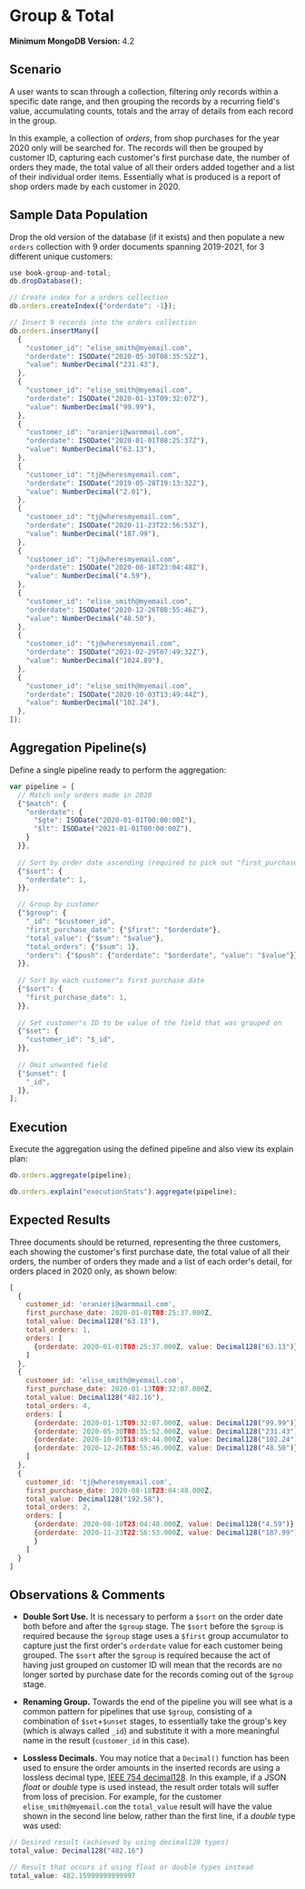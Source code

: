 # Group & Total

__Minimum MongoDB Version:__ 4.2


## Scenario

A user wants to scan through a collection, filtering only records within a specific date range, and then grouping the records by a recurring field's value, accumulating counts, totals and the array of details from each record in the group.

In this example, a collection of _orders_, from shop purchases for the year 2020 only will be searched for. The records will then be grouped by customer ID, capturing each customer's first purchase date, the number of orders they made, the total value of all their orders added together and a list of their individual order items. Essentially what is produced is a report of shop orders made by each customer in 2020.


## Sample Data Population

Drop the old version of the database (if it exists) and then populate a new `orders` collection with 9 order documents spanning 2019-2021, for 3 different unique customers:

```javascript
use book-group-and-total;
db.dropDatabase();

// Create index for a orders collection
db.orders.createIndex({"orderdate": -1});

// Insert 9 records into the orders collection
db.orders.insertMany([
  {
    "customer_id": "elise_smith@myemail.com",
    "orderdate": ISODate("2020-05-30T08:35:52Z"),
    "value": NumberDecimal("231.43"),
  },
  {
    "customer_id": "elise_smith@myemail.com",
    "orderdate": ISODate("2020-01-13T09:32:07Z"),
    "value": NumberDecimal("99.99"),
  },
  {
    "customer_id": "oranieri@warmmail.com",
    "orderdate": ISODate("2020-01-01T08:25:37Z"),
    "value": NumberDecimal("63.13"),
  },
  {
    "customer_id": "tj@wheresmyemail.com",
    "orderdate": ISODate("2019-05-28T19:13:32Z"),
    "value": NumberDecimal("2.01"),
  },  
  {
    "customer_id": "tj@wheresmyemail.com",
    "orderdate": ISODate("2020-11-23T22:56:53Z"),
    "value": NumberDecimal("187.99"),
  },
  {
    "customer_id": "tj@wheresmyemail.com",
    "orderdate": ISODate("2020-08-18T23:04:48Z"),
    "value": NumberDecimal("4.59"),
  },
  {
    "customer_id": "elise_smith@myemail.com",
    "orderdate": ISODate("2020-12-26T08:55:46Z"),
    "value": NumberDecimal("48.50"),
  },
  {
    "customer_id": "tj@wheresmyemail.com",
    "orderdate": ISODate("2021-02-29T07:49:32Z"),
    "value": NumberDecimal("1024.89"),
  },
  {
    "customer_id": "elise_smith@myemail.com",
    "orderdate": ISODate("2020-10-03T13:49:44Z"),
    "value": NumberDecimal("102.24"),
  },
]);
```


## Aggregation Pipeline(s)

Define a single pipeline ready to perform the aggregation:

```javascript
var pipeline = [
  // Match only orders made in 2020
  {"$match": {
    "orderdate": {
      "$gte": ISODate("2020-01-01T00:00:00Z"),
      "$lt": ISODate("2021-01-01T00:00:00Z"),
    }
  }},
  
  // Sort by order date ascending (required to pick out "first_purchase_date" below)
  {"$sort": {
    "orderdate": 1,
  }},      

  // Group by customer
  {"$group": {
    "_id": "$customer_id",
    "first_purchase_date": {"$first": "$orderdate"},
    "total_value": {"$sum": "$value"},
    "total_orders": {"$sum": 1},
    "orders": {"$push": {"orderdate": "$orderdate", "value": "$value"}},
  }},
  
  // Sort by each customer"s first purchase date
  {"$sort": {
    "first_purchase_date": 1,
  }},    
  
  // Set customer"s ID to be value of the field that was grouped on
  {"$set": {
    "customer_id": "$_id",
  }},
  
  // Omit unwanted field
  {"$unset": [
    "_id",
  ]},   
];
```


## Execution

Execute the aggregation using the defined pipeline and also view its explain plan:

```javascript
db.orders.aggregate(pipeline);
```

```javascript
db.orders.explain("executionStats").aggregate(pipeline);
```


## Expected Results

Three documents should be returned, representing the three customers, each showing the customer's first purchase date, the total value of all their orders, the number of orders they made and a list of each order's detail, for orders placed in 2020 only, as shown below:

```javascript
[
  {
    customer_id: 'oranieri@warmmail.com',
    first_purchase_date: 2020-01-01T08:25:37.000Z,
    total_value: Decimal128("63.13"),
    total_orders: 1,
    orders: [
      {orderdate: 2020-01-01T08:25:37.000Z, value: Decimal128("63.13")}
    ]
  },
  {
    customer_id: 'elise_smith@myemail.com',
    first_purchase_date: 2020-01-13T09:32:07.000Z,
    total_value: Decimal128("482.16"),
    total_orders: 4,
    orders: [
      {orderdate: 2020-01-13T09:32:07.000Z, value: Decimal128("99.99")},
      {orderdate: 2020-05-30T08:35:52.000Z, value: Decimal128("231.43")},
      {orderdate: 2020-10-03T13:49:44.000Z, value: Decimal128("102.24")},
      {orderdate: 2020-12-26T08:55:46.000Z, value: Decimal128("48.50")}
    ]
  },
  {
    customer_id: 'tj@wheresmyemail.com',
    first_purchase_date: 2020-08-18T23:04:48.000Z,
    total_value: Decimal128("192.58"),
    total_orders: 2,
    orders: [
      {orderdate: 2020-08-18T23:04:48.000Z, value: Decimal128("4.59")},
      {orderdate: 2020-11-23T22:56:53.000Z, value: Decimal128("187.99")
      }
    ]
  }
]
```


## Observations & Comments

 * __Double Sort Use.__ It is necessary to perform a `$sort` on the order date both before and after the `$group` stage. The `$sort` before the `$group` is required because the `$group` stage uses a `$first` group accumulator to capture just the first order's `orderdate` value for each customer being grouped. The `$sort` after the `$group` is required because the act of having just grouped on customer ID will mean that the records are no longer sorted by purchase date for the records coming out of the `$group` stage.
 
 * __Renaming Group.__ Towards the end of the pipeline you will see what is a common pattern for pipelines that use `$group`, consisting of a combination of `$set`+`$unset` stages, to essentially take the group's key (which is always called `_id`) and substitute it with a more meaningful name in the result (`customer_id` in this case).
 
 * __Lossless Decimals.__ You may notice that a `Decimal()` function has been used to ensure the order amounts in the inserted records are using a lossless decimal type, [IEEE 754 decimal128](https://docs.mongodb.com/manual/tutorial/model-monetary-data/). In this example, if a JSON _float_ or _double_ type is used instead, the result order totals will suffer from loss of precision. For example, for the customer `elise_smith@myemail.com` the `total_value` result will have the value shown in the second line below, rather than the first line, if a _double_ type was used:

```javascript
// Desired result (achieved by using decimal128 types)
total_value: Decimal128("482.16")

// Result that occurs if using float or double types instead
total_value: 482.15999999999997
```

